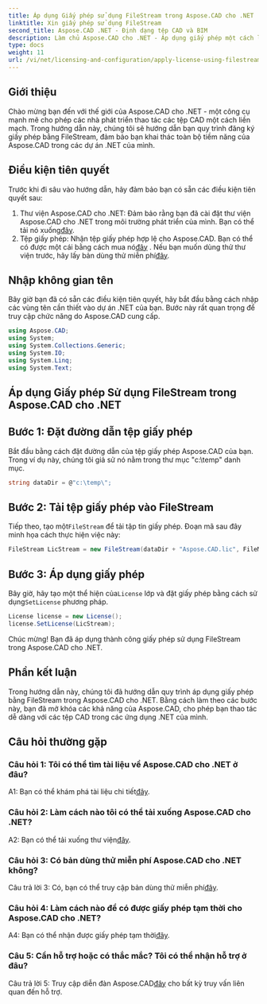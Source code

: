 ```yaml
---
title: Áp dụng Giấy phép sử dụng FileStream trong Aspose.CAD cho .NET
linktitle: Xin giấy phép sử dụng FileStream
second_title: Aspose.CAD .NET - Định dạng tệp CAD và BIM
description: Làm chủ Aspose.CAD cho .NET - Áp dụng giấy phép một cách liền mạch bằng FileStream. Khám phá hướng dẫn từng bước và mở khóa tiềm năng. Tải ngay!
type: docs
weight: 11
url: /vi/net/licensing-and-configuration/apply-license-using-filestream/
---
```

## Giới thiệu

Chào mừng bạn đến với thế giới của Aspose.CAD cho .NET - một công cụ mạnh mẽ cho phép các nhà phát triển thao tác các tệp CAD một cách liền mạch. Trong hướng dẫn này, chúng tôi sẽ hướng dẫn bạn quy trình đăng ký giấy phép bằng FileStream, đảm bảo bạn khai thác toàn bộ tiềm năng của Aspose.CAD trong các dự án .NET của mình.

## Điều kiện tiên quyết

Trước khi đi sâu vào hướng dẫn, hãy đảm bảo bạn có sẵn các điều kiện tiên quyết sau:
1.  Thư viện Aspose.CAD cho .NET: Đảm bảo rằng bạn đã cài đặt thư viện Aspose.CAD cho .NET trong môi trường phát triển của mình. Bạn có thể tải nó xuống[đây](https://releases.aspose.com/cad/net/).
2.  Tệp giấy phép: Nhận tệp giấy phép hợp lệ cho Aspose.CAD. Bạn có thể có được một cái bằng cách mua nó[đây](https://purchase.aspose.com/buy) . Nếu bạn muốn dùng thử thư viện trước, hãy lấy bản dùng thử miễn phí[đây](https://releases.aspose.com/).

## Nhập không gian tên

Bây giờ bạn đã có sẵn các điều kiện tiên quyết, hãy bắt đầu bằng cách nhập các vùng tên cần thiết vào dự án .NET của bạn. Bước này rất quan trọng để truy cập chức năng do Aspose.CAD cung cấp.
```csharp
using Aspose.CAD;
using System;
using System.Collections.Generic;
using System.IO;
using System.Linq;
using System.Text;
```

## Áp dụng Giấy phép Sử dụng FileStream trong Aspose.CAD cho .NET

## Bước 1: Đặt đường dẫn tệp giấy phép

Bắt đầu bằng cách đặt đường dẫn của tệp giấy phép Aspose.CAD của bạn. Trong ví dụ này, chúng tôi giả sử nó nằm trong thư mục "c:\temp\" danh mục.
```csharp
string dataDir = @"c:\temp\";
```

## Bước 2: Tải tệp giấy phép vào FileStream

 Tiếp theo, tạo một`FileStream` để tải tập tin giấy phép. Đoạn mã sau đây minh họa cách thực hiện việc này:
```csharp
FileStream LicStream = new FileStream(dataDir + "Aspose.CAD.lic", FileMode.Open);
```

## Bước 3: Áp dụng giấy phép

 Bây giờ, hãy tạo một thể hiện của`License` lớp và đặt giấy phép bằng cách sử dụng`SetLicense` phương pháp.
```csharp
License license = new License();
license.SetLicense(LicStream);
```

Chúc mừng! Bạn đã áp dụng thành công giấy phép sử dụng FileStream trong Aspose.CAD cho .NET.

## Phần kết luận

Trong hướng dẫn này, chúng tôi đã hướng dẫn quy trình áp dụng giấy phép bằng FileStream trong Aspose.CAD cho .NET. Bằng cách làm theo các bước này, bạn đã mở khóa các khả năng của Aspose.CAD, cho phép bạn thao tác dễ dàng với các tệp CAD trong các ứng dụng .NET của mình.

## Câu hỏi thường gặp

### Câu hỏi 1: Tôi có thể tìm tài liệu về Aspose.CAD cho .NET ở đâu?

 A1: Bạn có thể khám phá tài liệu chi tiết[đây](https://reference.aspose.com/cad/net/).

### Câu hỏi 2: Làm cách nào tôi có thể tải xuống Aspose.CAD cho .NET?

 A2: Bạn có thể tải xuống thư viện[đây](https://releases.aspose.com/cad/net/).

### Câu hỏi 3: Có bản dùng thử miễn phí Aspose.CAD cho .NET không?

 Câu trả lời 3: Có, bạn có thể truy cập bản dùng thử miễn phí[đây](https://releases.aspose.com/).

### Câu hỏi 4: Làm cách nào để có được giấy phép tạm thời cho Aspose.CAD cho .NET?

 A4: Bạn có thể nhận được giấy phép tạm thời[đây](https://purchase.aspose.com/temporary-license/).

### Câu 5: Cần hỗ trợ hoặc có thắc mắc? Tôi có thể nhận hỗ trợ ở đâu?

 Câu trả lời 5: Truy cập diễn đàn Aspose.CAD[đây](https://forum.aspose.com/c/cad/19) cho bất kỳ truy vấn liên quan đến hỗ trợ.